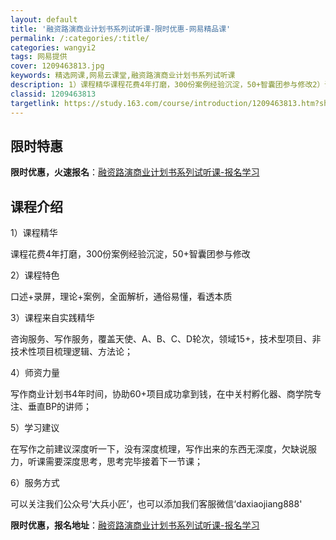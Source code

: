 ```yaml
---
layout: default
title: '融资路演商业计划书系列试听课-限时优惠-网易精品课'
permalink: /:categories/:title/
categories: wangyi2
tags: 网易提供
cover: 1209463813.jpg
keywords: 精选网课,网易云课堂,融资路演商业计划书系列试听课
description: 1）课程精华课程花费4年打磨，300份案例经验沉淀，50+智囊团参与修改2）课程特色口述+录屏，理论+案例，全面解析，通
classid: 1209463813
targetlink: https://study.163.com/course/introduction/1209463813.htm?share=1&shareId=1025206652&utm_campaign=share&utm_medium=iphoneShare&utm_source=&utm_u=1025206652
---
```


## 限时特惠

**限时优惠，火速报名**：[融资路演商业计划书系列试听课-报名学习](https://study.163.com/course/introduction/1209463813.htm?share=1&shareId=1025206652&utm_campaign=share&utm_medium=iphoneShare&utm_source=&utm_u=1025206652)

## 课程介绍

1）课程精华

课程花费4年打磨，300份案例经验沉淀，50+智囊团参与修改

2）课程特色

口述+录屏，理论+案例，全面解析，通俗易懂，看透本质

3）课程来自实践精华

咨询服务、写作服务，覆盖天使、A、B、C、D轮次，领域15+，技术型项目、非技术性项目梳理逻辑、方法论；

4）师资力量

写作商业计划书4年时间，协助60+项目成功拿到钱，在中关村孵化器、商学院专注、垂直BP的讲师；

5）学习建议

在写作之前建议深度听一下，没有深度梳理，写作出来的东西无深度，欠缺说服力，听课需要深度思考，思考完毕接着下一节课；

6）服务方式

可以关注我们公众号‘大兵小匠’，也可以添加我们客服微信‘daxiaojiang888'

**限时优惠，报名地址**：[融资路演商业计划书系列试听课-报名学习](https://study.163.com/course/introduction/1209463813.htm?share=1&shareId=1025206652&utm_campaign=share&utm_medium=iphoneShare&utm_source=&utm_u=1025206652)

